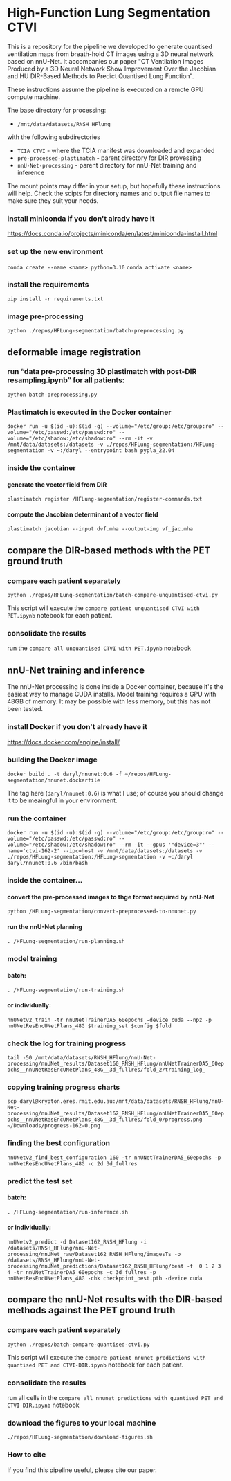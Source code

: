 # High-Function Lung Segmentation CTVI
This is a repository for the pipeline we developed to generate quantised ventilation maps from breath-hold CT images using a 3D neural network based on nnU-Net. It accompanies our paper "CT Ventilation Images Produced by a 3D Neural Network Show Improvement Over the Jacobian and HU DIR-Based Methods to Predict Quantised Lung Function".

These instructions assume the pipeline is executed on a remote GPU compute machine.

The base directory for processing:
- `/mnt/data/datasets/RNSH_HFlung`

with the following subdirectories
* `TCIA CTVI` - where the TCIA manifest was downloaded and expanded
* `pre-processed-plastimatch` - parent directory for DIR provessing
* `nnU-Net-processing` - parent directory for nnU-Net training and inference

The mount points may differ in your setup, but hopefully these instructions will help. Check the scipts for directory names and output file names to make sure they suit your needs.

### install miniconda if you don't alrady have it
https://docs.conda.io/projects/miniconda/en/latest/miniconda-install.html

### set up the new environment
`conda create --name <name> python=3.10`
`conda activate <name>`

### install the requirements
`pip install -r requirements.txt`

### image pre-processing
`python ./repos/HFLung-segmentation/batch-preprocessing.py`

## deformable image registration
### run “data pre-processing 3D plastimatch with post-DIR resampling.ipynb” for all patients:
`python batch-preprocessing.py`

### Plastimatch is executed in the Docker container
`docker run -u $(id -u):$(id -g) --volume="/etc/group:/etc/group:ro" --volume="/etc/passwd:/etc/passwd:ro" --volume="/etc/shadow:/etc/shadow:ro" --rm -it -v /mnt/data/datasets:/datasets -v ./repos/HFLung-segmentation:/HFLung-segmentation -v ~:/daryl --entrypoint bash pypla_22.04`

### inside the container
#### generate the vector field from DIR
`plastimatch register /HFLung-segmentation/register-commands.txt`

#### compute the Jacobian determinant of a vector field
`plastimatch jacobian --input dvf.mha --output-img vf_jac.mha`

## compare the DIR-based methods with the PET ground truth
### compare each patient separately
`python ./repos/HFLung-segmentation/batch-compare-unquantised-ctvi.py`

This script will execute the `compare patient unquantised CTVI with PET.ipynb` notebook for each patient.

### consolidate the results
run the `compare all unquantised CTVI with PET.ipynb` notebook

## nnU-Net training and inference
The nnU-Net processing is done inside a Docker container, because it's the easiest way to manage CUDA installs. Model training requires a GPU with 48GB of memory. It may be possible with less memory, but this has not been tested.

### install Docker if you don't already have it
https://docs.docker.com/engine/install/

### building the Docker image
`docker build . -t daryl/nnunet:0.6 -f ~/repos/HFLung-segmentation/nnunet.dockerfile`

The tag here (`daryl/nnunet:0.6`) is what I use; of course you should change it to be meaingful in your environment.

### run the container
`docker run -u $(id -u):$(id -g) --volume="/etc/group:/etc/group:ro" --volume="/etc/passwd:/etc/passwd:ro" --volume="/etc/shadow:/etc/shadow:ro" --rm -it --gpus '"device=3"' --name='ctvi-162-2' --ipc=host -v /mnt/data/datasets:/datasets -v ./repos/HFLung-segmentation:/HFLung-segmentation -v ~:/daryl daryl/nnunet:0.6 /bin/bash`

### inside the container…

#### convert the pre-processed images to thge format required by nnU-Net
`python /HFLung-segmentation/convert-preprocessed-to-nnunet.py`

#### run the nnU-Net planning
`. /HFLung-segmentation/run-planning.sh`

### model training

#### batch:
`. /HFLung-segmentation/run-training.sh`

#### or individually:
`nnUNetv2_train -tr nnUNetTrainerDA5_60epochs -device cuda --npz -p nnUNetResEncUNetPlans_48G $training_set $config $fold`

### check the log for training progress
`tail -50 /mnt/data/datasets/RNSH_HFlung/nnU-Net-processing/nnUNet_results/Dataset160_RNSH_HFlung/nnUNetTrainerDA5_60epochs__nnUNetResEncUNetPlans_48G__3d_fullres/fold_2/training_log_`

### copying training progress charts
`scp daryl@krypton.eres.rmit.edu.au:/mnt/data/datasets/RNSH_HFlung/nnU-Net-processing/nnUNet_results/Dataset162_RNSH_HFlung/nnUNetTrainerDA5_60epochs__nnUNetResEncUNetPlans_48G__3d_fullres/fold_0/progress.png ~/Downloads/progress-162-0.png`

### finding the best configuration
`nnUNetv2_find_best_configuration 160 -tr nnUNetTrainerDA5_60epochs -p nnUNetResEncUNetPlans_48G -c 2d 3d_fullres`

### predict the test set

#### batch:
`. /HFLung-segmentation/run-inference.sh`

#### or individually:
`nnUNetv2_predict -d Dataset162_RNSH_HFlung -i /datasets/RNSH_HFlung/nnU-Net-processing/nnUNet_raw/Dataset162_RNSH_HFlung/imagesTs -o /datasets/RNSH_HFlung/nnU-Net-processing/nnUNet_predictions/Dataset162_RNSH_HFlung/best -f  0 1 2 3 4 -tr nnUNetTrainerDA5_60epochs -c 3d_fullres -p nnUNetResEncUNetPlans_48G -chk checkpoint_best.pth -device cuda`

## compare the nnU-Net results with the DIR-based methods against the PET ground truth
### compare each patient separately
`python ./repos/batch-compare-quantised-ctvi.py`

This script will execute the `compare patient nnunet predictions with quantised PET and CTVI-DIR.ipynb` notebook for each patient.

### consolidate the results
run all cells in the `compare all nnunet predictions with quantised PET and CTVI-DIR.ipynb` notebook

### download the figures to your local machine
`./repos/HFLung-segmentation/download-figures.sh`


### How to cite
If you find this pipeline useful, please cite our paper.
